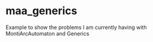 # maa_generics
Example to show the problems I am currently having with MontiArcAutomaton and Generics
